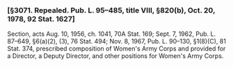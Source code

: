 ### [§3071. Repealed. Pub. L. 95–485, title VIII, §820(b), Oct. 20, 1978, 92 Stat. 1627] ###

Section, acts Aug. 10, 1956, ch. 1041, 70A Stat. 169; Sept. 7, 1962, Pub. L. 87–649, §6(a)(2), (3), 76 Stat. 494; Nov. 8, 1967, Pub. L. 90–130, §1(8)(C), 81 Stat. 374, prescribed composition of Women's Army Corps and provided for a Director, a Deputy Director, and other positions for Women's Army Corps.